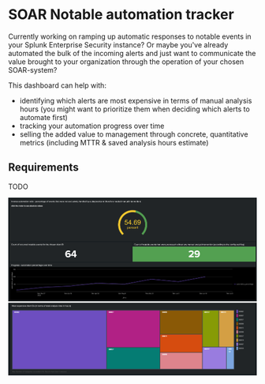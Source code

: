 # SOAR Notable automation tracker
Currently working on ramping up automatic responses to notable events in your Splunk Enterprise Security instance? Or maybe you've already automated the bulk of the incoming alerts and just want to communicate the value brought to your organization through the operation of your chosen SOAR-system?

This dashboard can help with:
- identifying which alerts are most expensive in terms of manual analysis hours (you might want to prioritize them when deciding which alerts to automate first)
- tracking your automation progress over time
- selling the added value to management through concrete, quantitative metrics (including MTTR & saved analysis hours estimate)

## Requirements
TODO

![Panels showing the automation progress filtered down to a specific alert](./readme_attachments/single_alert_progress_panels.png)
![Panel showing a treemap of the alerts that needed the most manual analysis time](./readme_attachments/analysis_time_overview.png)
